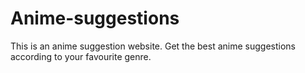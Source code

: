 # Anime-suggestions
This is an anime suggestion website. Get the best anime suggestions according to your favourite genre.
